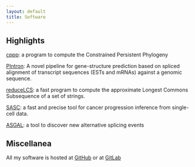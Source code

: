 ```yaml
---
layout: default
title: Software
---
```


## Highlights

[cppp](https://github.com/AlgoLab/cppp): a program to compute the
Constrained Persistent Phylogeny

[PIntron](http://PIntron.algolab.eu/): A novel pipeline for
gene-structure prediction based on spliced alignment of transcript
sequences (ESTs and mRNAs) against a genomic sequence.

[reduceLCS](https://github.com/gdv/Reduce-Expand-for-LCS): a fast
program to compute the approximate Longest Commons Subsequence of a
set of strings.

[SASC](https://github.com/sciccolella/sasc/): a fast and precise tool for cancer
progression inference from single-cell data.

[ASGAL](https://asgal.algolab.eu/): a tool to discover new alternative splicing events


## Miscellanea

All my software is hosted at [GitHub](https://github.com/gdv) or at [GitLab](https://gitlab.com/u/dellavg)
